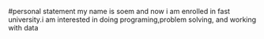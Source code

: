 #personal statement
my name is soem and now i am enrolled in fast university.i am interested in doing programing,problem solving, and working with data 
